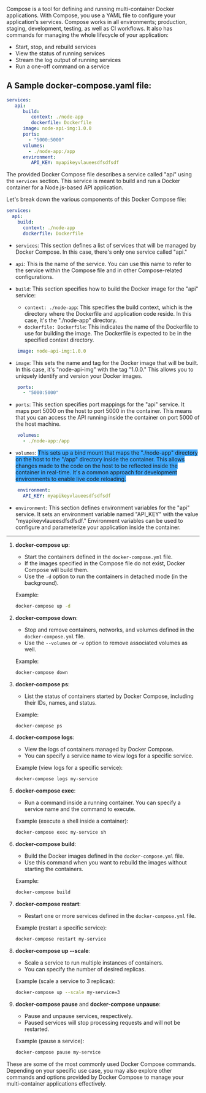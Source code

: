 Compose is a tool for defining and running multi-container Docker applications. With Compose, you use a YAML file to configure your application's services. Compose works in all environments; production, staging, development, testing, as well as CI workflows. It also has commands for managing the whole lifecycle of your application:

- Start, stop, and rebuild services
- View the status of running services
- Stream the log output of running services
- Run a one-off command on a service

## A Sample docker-compose.yaml file:

```yaml
services:
   api:
      build: 
         context: ./node-app
         dockerfile: Dockerfile
      image: node-api-img:1.0.0
      ports:
        - "5000:5000"
      volumes:
        - ./node-app:/app
      environment:
         API_KEY: myapikeyvlaueesdfsdfsdf
```

The provided Docker Compose file describes a service called "api" using the `services` section. This service is meant to build and run a Docker container for a Node.js-based API application. 

Let's break down the various components of this Docker Compose file:

```yaml
services:
  api:
    build:
      context: ./node-app
      dockerfile: Dockerfile
```

- `services`: This section defines a list of services that will be managed by Docker Compose. In this case, there's only one service called "api."

- `api`: This is the name of the service. You can use this name to refer to the service within the Compose file and in other Compose-related configurations.

- `build`: This section specifies how to build the Docker image for the "api" service:
  - `context: ./node-app`: This specifies the build context, which is the directory where the Dockerfile and application code reside. In this case, it's the "./node-app" directory.
  - `dockerfile: Dockerfile`: This indicates the name of the Dockerfile to use for building the image. The Dockerfile is expected to be in the specified context directory.

```yaml
    image: node-api-img:1.0.0
```

- `image`: This sets the name and tag for the Docker image that will be built. In this case, it's "node-api-img" with the tag "1.0.0." This allows you to uniquely identify and version your Docker images.

```yaml
    ports:
      - "5000:5000"
```

- `ports`: This section specifies port mappings for the "api" service. It maps port 5000 on the host to port 5000 in the container. This means that you can access the API running inside the container on port 5000 of the host machine.

```yaml
    volumes:
      - ./node-app:/app
```

- `volumes`: <span style="background:#40a9ff">This sets up a bind mount that maps the "./node-app" directory on the host to the "/app" directory inside the container. This allows changes made to the code on the host to be reflected inside the container in real-time. It's a common approach for development environments to enable live code reloading.</span>

```yaml
    environment:
      API_KEY: myapikeyvlaueesdfsdfsdf
```

- `environment`: This section defines environment variables for the "api" service. It sets an environment variable named "API_KEY" with the value "myapikeyvlaueesdfsdfsdf." Environment variables can be used to configure and parameterize your application inside the container.

---

1. **docker-compose up**:
   - Start the containers defined in the `docker-compose.yml` file.
   - If the images specified in the Compose file do not exist, Docker Compose will build them.
   - Use the `-d` option to run the containers in detached mode (in the background).

   Example:
   ```bash
   docker-compose up -d
   ```

2. **docker-compose down**:
   - Stop and remove containers, networks, and volumes defined in the `docker-compose.yml` file.
   - Use the `--volumes` or `-v` option to remove associated volumes as well.

   Example:
   ```bash
   docker-compose down
   ```

3. **docker-compose ps**:
   - List the status of containers started by Docker Compose, including their IDs, names, and status.

   Example:
   ```bash
   docker-compose ps
   ```

4. **docker-compose logs**:
   - View the logs of containers managed by Docker Compose.
   - You can specify a service name to view logs for a specific service.

   Example (view logs for a specific service):
   ```bash
   docker-compose logs my-service
   ```

5. **docker-compose exec**:
   - Run a command inside a running container. You can specify a service name and the command to execute.

   Example (execute a shell inside a container):
   ```bash
   docker-compose exec my-service sh
   ```

6. **docker-compose build**:
   - Build the Docker images defined in the `docker-compose.yml` file.
   - Use this command when you want to rebuild the images without starting the containers.

   Example:
   ```bash
   docker-compose build
   ```

7. **docker-compose restart**:
   - Restart one or more services defined in the `docker-compose.yml` file.

   Example (restart a specific service):
   ```bash
   docker-compose restart my-service
   ```

8. **docker-compose up --scale**:
   - Scale a service to run multiple instances of containers.
   - You can specify the number of desired replicas.

   Example (scale a service to 3 replicas):
   ```bash
   docker-compose up --scale my-service=3
   ```

9. **docker-compose pause** and **docker-compose unpause**:
   - Pause and unpause services, respectively.
   - Paused services will stop processing requests and will not be restarted.

   Example (pause a service):
   ```bash
   docker-compose pause my-service
   ```

These are some of the most commonly used Docker Compose commands. Depending on your specific use case, you may also explore other commands and options provided by Docker Compose to manage your multi-container applications effectively.
